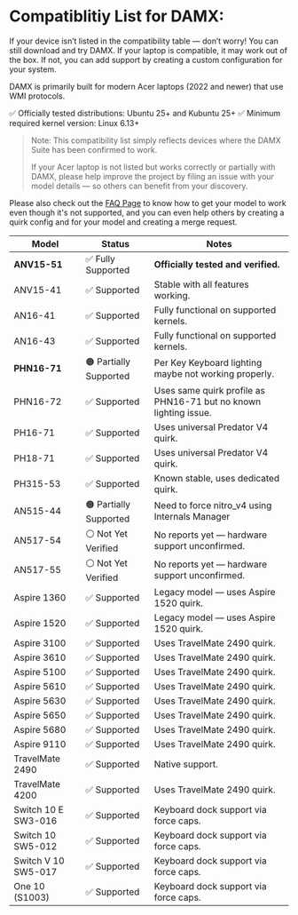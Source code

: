 # Compatiblitiy List for DAMX:
If your device isn’t listed in the compatibility table — don’t worry! You can still download and try DAMX. If your laptop is compatible, it may work out of the box. If not, you can add support by creating a custom configuration for your system.

DAMX is primarily built for modern Acer laptops (2022 and newer) that use WMI protocols.

✅ Officially tested distributions: Ubuntu 25+ and Kubuntu 25+
✅ Minimum required kernel version: Linux 6.13+

> Note: This compatibility list simply reflects devices where the DAMX Suite has been confirmed to work.
>
>If your Acer laptop is not listed but works correctly or partially with DAMX, please help improve the project by filing an issue with your model details — so others can benefit from your discovery.
>

Please also check out the [FAQ Page](https://github.com/PXDiv/Div-Acer-Manager-Max/blob/main/FAQ.md) to know how to get your model to work even though it's not supported, and you can even help others by creating a quirk config and for your model and creating a merge request. 




| Model               | Status                 | Notes                                                            |
| ------------------- | ---------------------- | ---------------------------------------------------------------- |
| **ANV15-51**        | ✅ Fully Supported      | **Officially tested and verified.**                                  |
| ANV15-41            | ✅ Supported            | Stable with all features working.                                |
| AN16-41             | ✅ Supported            | Fully functional on supported kernels.                           |
| AN16-43             | ✅ Supported            | Fully functional on supported kernels.                           |
| **PHN16-71**        | 🟠 Partially Supported |  Per Key Keyboard lighting maybe not working properly.                 |
| PHN16-72            | ✅ Supported            | Uses same quirk profile as PHN16-71 but no known lighting issue. |
| PH16-71             | ✅ Supported            | Uses universal Predator V4 quirk.                                |
| PH18-71             | ✅ Supported            | Uses universal Predator V4 quirk.                                |
| PH315-53            | ✅ Supported            | Known stable, uses dedicated quirk.                              |
| AN515-44            | 🟠 Partially Supported  | Need to force nitro_v4 using Internals Manager                   |
| AN517-54            | ⚪ Not Yet Verified     | No reports yet — hardware support unconfirmed.                   |
| AN517-55            | ⚪ Not Yet Verified     | No reports yet — hardware support unconfirmed.                   |
| Aspire 1360         | ✅ Supported            | Legacy model — uses Aspire 1520 quirk.                           |
| Aspire 1520         | ✅ Supported            | Legacy model — uses Aspire 1520 quirk.                           |
| Aspire 3100         | ✅ Supported            | Uses TravelMate 2490 quirk.                                      |
| Aspire 3610         | ✅ Supported            | Uses TravelMate 2490 quirk.                                      |
| Aspire 5100         | ✅ Supported            | Uses TravelMate 2490 quirk.                                      |
| Aspire 5610         | ✅ Supported            | Uses TravelMate 2490 quirk.                                      |
| Aspire 5630         | ✅ Supported            | Uses TravelMate 2490 quirk.                                      |
| Aspire 5650         | ✅ Supported            | Uses TravelMate 2490 quirk.                                      |
| Aspire 5680         | ✅ Supported            | Uses TravelMate 2490 quirk.                                      |
| Aspire 9110         | ✅ Supported            | Uses TravelMate 2490 quirk.                                      |
| TravelMate 2490     | ✅ Supported            | Native support.                                                  |
| TravelMate 4200     | ✅ Supported            | Uses TravelMate 2490 quirk.                                      |
| Switch 10 E SW3-016 | ✅ Supported            | Keyboard dock support via force caps.                            |
| Switch 10 SW5-012   | ✅ Supported            | Keyboard dock support via force caps.                            |
| Switch V 10 SW5-017 | ✅ Supported            | Keyboard dock support via force caps.                            |
| One 10 (S1003)      | ✅ Supported            | Keyboard dock support via force caps.                            |
